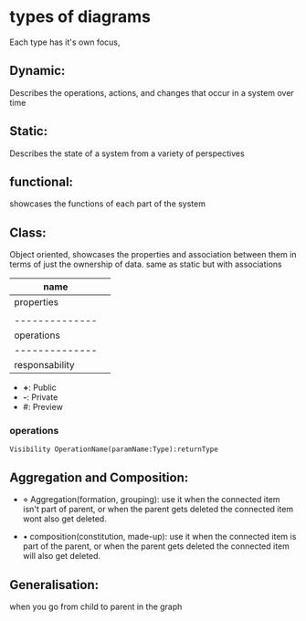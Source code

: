 # types of diagrams
Each type has it's own focus,

## Dynamic:
Describes the operations, actions, and changes that occur in a system over time

## Static:
Describes the state of a system from a variety of perspectives

## functional:
showcases the functions of each part of the system

## Class:
Object oriented, showcases the properties and association between them in terms of just the ownership of data.
same as static but with associations

| name           |     |
| -------------- | --- |
| properties     |     |
||     |
| -------------- |     |
| operations     |     |
| -------------- |     |
|  responsability                |     |

- **+**: Public
- **-**: Private
- #: Preview

### operations
```rule
Visibility OperationName(paramName:Type):returnType
```



## Aggregation and Composition:

- $\diamond$ Aggregation(formation, grouping): use it when the connected item isn't part of parent, or when the parent gets deleted the connected item wont also get deleted.

- $\bullet$ composition(constitution, made-up):  use it when the connected  item is part of the parent, or when the parent gets deleted the connected item will also get deleted.


## Generalisation:
when you go from child to parent in the graph